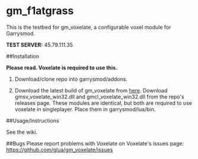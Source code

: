 # gm_f1atgrass
This is the testbed for gm_voxelate, a configurable voxel module for Garrysmod.

**TEST SERVER:** 45.79.111.35

##Installation

**Please read. Voxelate is required to use this.**

1. Download/clone repo into garrysmod/addons.

2. Download the latest build of gm_voxelate from [here](https://github.com/glua/gm_voxelate/releases).  Download gmsv_voxelate_win32.dll and gmcl_voxelate_win32.dll from the repo's releases page. These modules are identical, but both are required to use voxelate in singleplayer. Place them in garrysmod/lua/bin.

##Usage/Instructions

See the wiki.

##Bugs
Please report problems with Voxelate on Voxelate's issues page: https://github.com/glua/gm_voxelate/issues
